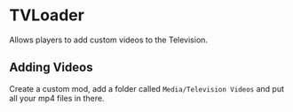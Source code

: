 # TVLoader

Allows players to add custom videos to the Television.

## Adding Videos

Create a custom mod, add a folder called `Media/Television Videos` and put all your mp4 files in there.
